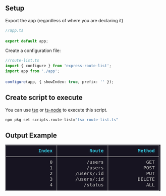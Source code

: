 ## Setup

Export the app (regardless of where you are declaring it)

```ts
//app.ts

export default app;
```

Create a configuration file:

```ts
//route-list.ts
import { configure } from 'express-route-list';
import app from './app';

configure(app, { showIndex: true, prefix: '' });
```

## Create script to execute

You can use [tsx](https://www.npmjs.com/package/tsx) or [ts-node](https://www.npmjs.com/package/tsx) to execute this script.

```bash
npm pkg set scripts.route-list="tsx route-list.ts"
```

## Output Example

![](./output.png)
